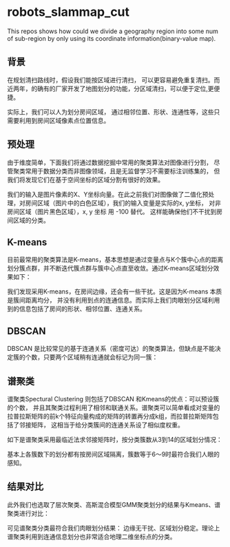 # robots_slammap_cut
 This repos shows how could we divide a geography region into some num of sub-region by only using its coordinate information(binary-value map).

## 背景
在规划清扫路线时，假设我们能按区域进行清扫， 可以更容易避免重复清扫。而近两年，的确有的厂家开发了地图划分的功能，分区域清扫，可以便于定位,更便捷。

实际上，我们可以人为划分房间区域， 通过相邻位置、形状、连通性等，这些只需要利用到房间区域像素点位置信息。

## 预处理

由于维度简单，下面我们将通过数据挖掘中常用的聚类算法对图像进行分割， 尽管聚类常用于数据分类而非图像领域，且是无监督学习不需要标注训练集的， 但我们将发现它们在基于空间坐标的区域分割有很好的效果。

我们的输入是图片像素的X、Y坐标向量。在此之前我们对图像做了二值化预处理，对房间区域（图片中的白色区域），我们的输入变量是实际的x, y坐标， 对非房间区域（图片黑色区域），x, y 坐标 用 -100 替代。 这样能确保他们不干扰到房间区域的分类。


## K-means
目前最常用的聚类算法是K-means，基本思想是通过变量点与K个簇中心点的距离划分簇点群，并不断迭代簇点群与簇中心点直至收敛。通过K-means区域划分效果如下：




我们发现采用K-means，在房间边缘，还会有一些干扰。这是因为K-means 本质是簇间距离均分， 并没有利用到点的连通信息。而实际上我们肉眼划分区域利用到的信息包括了房间的形状、相邻位置、连通关系。

 
## DBSCAN
DBSCAN 是比较常见的基于连通关系（密度可达）的聚类算法，但缺点是不能决定簇的个数，只要两个区域稍有连通就会标记为同一簇：





## 谱聚类
谱聚类Spectural Clustering 则包括了DBSCAN 和Kmeans的优点：可以预设簇的个数， 并且其聚类过程利用了相邻和联通关系。谱聚类可以简单看成对变量的拉普拉斯矩阵的前k个特征向量构成的矩阵的转置再分成k组，而拉普拉斯矩阵包括了邻接矩阵， 这相当于给分类簇间的连通关系设了相似度权重。



如下是谱聚类采用最临近法求邻接矩阵时，按分类簇数从3到14的区域划分情况：

基本上各簇数下的划分都有按房间区域隔离，簇数等于6～9时最符合我们人眼的感知。


## 结果对比
此外我们也选取了层次聚类、高斯混合模型GMM聚类划分的结果与Kmeans、谱聚类进行对比：



可见谱聚类分类最符合我们肉眼划分结果： 边缘无干扰、区域划分稳定。理论上谱聚类利用到连通信息划分也非常适合地理二维坐标点的分类。
